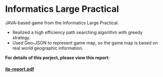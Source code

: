 # Informatics Large Practical

JAVA-based game from the Informatics Large Practical.

* Realized a high efficiency path searching algorithm with greedy strategy.
* Used Geo-JSON to represent game map, so the game map is based on real world geographic information.


**For details of this porject, please view this report:**
#### [ilp-report.pdf](https://github.com/TYTTYTTYT/ILP-coursework/blob/master/ilp-report.pdf)
